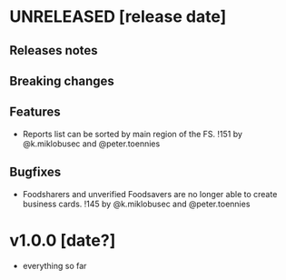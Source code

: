 # UNRELEASED [release date]

## Releases notes

## Breaking changes

## Features
- Reports list can be sorted by main region of the FS. !151 by @k.miklobusec and @peter.toennies 

## Bugfixes
- Foodsharers and unverified Foodsavers are no longer able to create business cards. !145 by @k.miklobusec and @peter.toennies

# v1.0.0 [date?]

* everything so far